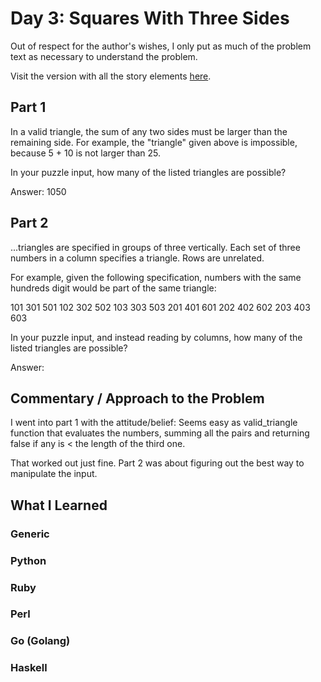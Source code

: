 # Day 3: Squares With Three Sides

Out of respect for the author's wishes, I only put as much of the problem text as necessary to understand the problem.

Visit the version with all the story elements [here](https://adventofcode.com/2016/day/3).

## Part 1
In a valid triangle, the sum of any two sides must be larger than the remaining side. For example, the "triangle" given above is impossible, because 5 + 10 is not larger than 25.

In your puzzle input, how many of the listed triangles are possible?

Answer: 1050
## Part 2
...triangles are specified in groups of three vertically. Each set of three numbers in a column specifies a triangle. Rows are unrelated.

For example, given the following specification, numbers with the same hundreds digit would be part of the same triangle:

   101 301 501
   102 302 502
   103 303 503
   201 401 601
   202 402 602
   203 403 603

In your puzzle input, and instead reading by columns, how many of the listed triangles are possible?

Answer: 
## Commentary / Approach to the Problem
I went into part 1 with the attitude/belief: Seems easy as valid_triangle function that evaluates the numbers, summing all the pairs and returning false if any is < the length of the third one.

That worked out just fine. Part 2 was about figuring out the best way to manipulate the input.
## What I Learned

### Generic

### Python

### Ruby

### Perl

### Go (Golang)

### Haskell
